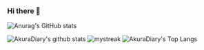 ### Hi there 👋

<!--
**gmorgan9/gmorgan9** is a ✨ _special_ ✨ repository because its `README.md` (this file) appears on your GitHub profile.

Here are some ideas to get you started:

- 🔭 I’m currently working on ...
- 🌱 I’m currently learning ...
- 👯 I’m looking to collaborate on ...
- 🤔 I’m looking for help with ...
- 💬 Ask me about ...
- 📫 How to reach me: ...
- 😄 Pronouns: ...
- ⚡ Fun fact: ...
-->

![Anurag's GitHub stats](https://github-readme-stats.vercel.app/api?username=gmorgan9&theme=nord&show_icons=true)

![AkuraDiary's github stats](https://github-readme-stats.vercel.app/api?username=gmorgan9&show_icons=true&theme=tokyonight)
<img src="https://github-readme-streak-stats.herokuapp.com/?user=gmorgan9&theme=tokyonight" alt="mystreak"/>
![AkuraDiary's Top Langs](https://github-readme-stats.vercel.app/api/top-langs/?username=gmorgan9&theme=tokyonight&layout=compact)
